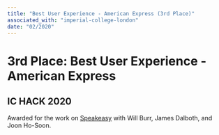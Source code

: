 ```yaml
---
title: "Best User Experience - American Express (3rd Place)"
associated_with: "imperial-college-london"
date: "02/2020"
---
```


# 3rd Place: Best User Experience - American Express
## IC HACK 2020

Awarded for the work on [Speakeasy]() with Will Burr, James Dalboth, and Joon Ho-Soon.
